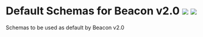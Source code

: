 # Default Schemas for Beacon v2.0 [![](https://travis-ci.org/ga4gh-beacon/specification-v2-default-schemas.svg?branch=master)](https://travis-ci.org/ga4gh-beacon/specification-v2-default-schemas) [![](https://img.shields.io/badge/license-Apache%202-blue.svg)](https://raw.githubusercontent.com/ga4gh-beacon/specification-v2-default-schemas/master/LICENSE)
Schemas to be used as default by Beacon v2.0
